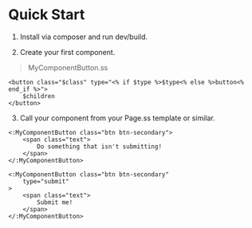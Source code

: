 # Quick Start

1. Install via composer and run dev/build.

2. Create your first component.

>MyComponentButton.ss
```
<button class="$class" type="<% if $type %>$type<% else %>button<% end_if %>">
    $children
</button>
```

3. Call your component from your Page.ss template or similar.
```
<:MyComponentButton class="btn btn-secondary">
    <span class="text">
		Do something that isn't submitting!
	</span>
</:MyComponentButton>

<:MyComponentButton class="btn btn-secondary"
	type="submit"
>
    <span class="text">
		Submit me!
	</span>
</:MyComponentButton>
```